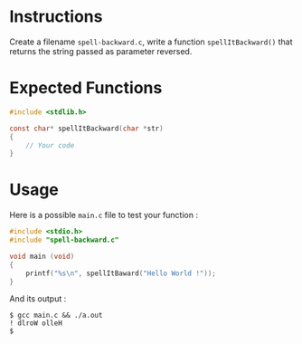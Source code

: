 # Instructions

Create a filename `spell-backward.c`, write a function `spellItBackward()` that returns the string passed as parameter reversed.

# Expected Functions

```C
#include <stdlib.h>

const char* spellItBackward(char *str)
{
    // Your code
}
```

# Usage

Here is a possible `main.c` file to test your function :

```C
#include <stdio.h>
#include "spell-backward.c"

void main (void)
{
    printf("%s\n", spellItBaward("Hello World !"));
}

```

And its output :

```
$ gcc main.c && ./a.out
! dlroW olleH
$
```
